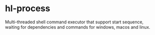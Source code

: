 # hl-process
Multi-threaded shell command executor that support start sequence, waiting for dependencies and commands for windows, macos and linux.
